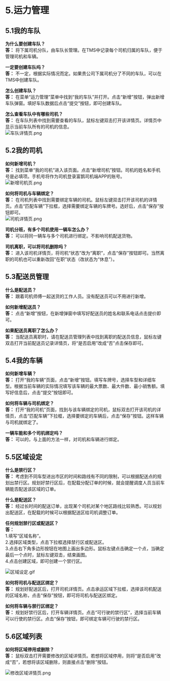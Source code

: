 # 5.运力管理

## 5.1我的车队  
**为什么要创建车队？**  
**答：** 将下属司机分队，由车队长管理。在TMS中记录每个司机归属的车队，便于管理司机和车辆。  
  
  **一定要创建车队吗？**  
**答：** 不一定，根据实际情况而定。如果贵公司下属司机分了不同的车队，可以在TMS中创建车队。  
  
**怎么创建车队？**  
**答：** 在菜单“运力管理”菜单中找到“我的车队”并打开。点击“新增”按钮，弹出新增车队弹窗。填好车队数据后点击“提交”按钮，即可创建车队。  
  
  **怎么查看车队中有哪些司机？**  
  **答：** 在车队列表中找到需要查看的车队，鼠标左键双击打开该详情页。详情页中显示当前车队所有的司机的信息。  
 ![车队详情页.png](https://i.loli.net/2019/01/15/5c3dadc8e20d2.png)  
   
## 5.2我的司机
**如何新增司机？**  
**答：** 找到菜单“我的司机”进入该页面。点击“新增司机”按钮。司机的姓名和手机号是必填项。手机号将作为司机登录富鹊司机端APP的账号。  
![新增司机页.png](https://i.loli.net/2019/01/15/5c3dadc8c7c48.png)   
  
**如何将司机与车辆绑定？**  
**答：** 在司机列表中找到需要绑定车辆的司机。鼠标左键双击打开该司机的详情页。点击“匹配车辆”下拉框，选择需要绑定车辆的车牌号。选好后，点击“保存”按钮即可。  
![司机详情页.png](https://i.loli.net/2019/01/15/5c3dadda3d46b.png)  
  
**司机分班，有多个司机使用一辆车怎么办？**  
**答：** 可以将同一辆车与多个司机进行绑定。不影响司机配送货物。  
  
**司机离职，可以将司机删除吗？**  
**答：** 进入该司机详情页，将司机“状态”改为“离职”，点击“保存”按钮即可。当然离职的司机也可以重新改回“在职”状态（改状态为“休息”）。  
## 5.3配送员管理
**什么是配送员？**  
**答：** 跟着司机师傅一起送货的工作人员。没有配送员可以不用进行新增。  
  
  **如何新增配送员？**  
  **答：** 点击“新增”按钮，在新增弹窗中填写好配送员的姓名和联系电话点击提价即可。 
     
  **如果配送员离职了怎么办？**  
  **答：** 当配送员离职时，请在配送员管理列表中找到离职的配送员信息，鼠标左键双击打开当前配送员记录详情页，将“是否启用”改成“否”点击保存即可。  
  ## 5.4我的车辆  
  **如何新增车辆？**   
  **答：** 打开“我的车辆”页面，点击“新增”按钮。填写车牌号，选择车型和详细车型。根据当前车辆的实际情况填写该车辆的最大票数、最大件数、最小销售额。填写好信息后，点击“提交”按钮即可。  
    
  **如何将车辆与司机绑定？**  
  **答：** 打开“我的司机”页面，找到与该车辆绑定的司机，鼠标双击打开该司机的详情页，点击“匹配车辆”下拉框，选择要绑定的车辆后，点击“保存”按钮。这样车辆与司机就绑定了。  
    
  **一辆车能和多个司机绑定吗？**  
  **答：** 可以的，与上面的方法一样，对司机和车辆进行绑定。  
  ## 5.5区域设定  
  **什么是禁行区？**  
  **答：** 考虑到不同车型进出市区的时间和路线有不同的限制，可以根据配送点的规划出禁行区。规划好禁行区后，在配载分配订单的时候，就会提醒调度人员当前车辆能否配送该区域的订单。  
    
  **什么是配送区？**  
  **答：** 经过长时间的配送订单，出现某个司机对某个地区路线比较熟悉。可以规划出配送区，在配载的时候可以根据配送区给司机调整订单。  
    
  **任何规划禁行区或配送区？**  
  **答：**   
  1.填写“区域名称”。  
  2.选择区域类型，点击下拉框选择禁行区或配送区。   
  3.点击右下角多边形按钮在地图上画出多边形。鼠标左键点击确定一个点，当确定最后一个点时，鼠标左键双击，结束画图。  
  4.点击创建区域，即可创建一个禁行区。  
    
  ![区域设定.gif](https://i.loli.net/2019/01/15/5c3dac9f50960.gif)  
    
  **如何将司机与配送区绑定？**  
  **答：** 规划好配送区后，打开司机详情页。点击承运区域下拉框，选择该司机配送的区域名称，点击“保存”按钮，即可将司机与配送区绑定。  
    
  **如何将车辆与禁行区绑定？**  
  **答：** 规划好禁行区后，打开车辆详情页。点击“可行驶的禁行区”，选择当前车辆可以行使的禁行区。点击“保存”按钮，即可绑定车辆可行驶的禁行区。  
  ## 5.6区域列表  
  **如何将区域停用或删除？**  
  **答：** 鼠标双击打开需要修改的区域详情页。若想将区域停用，则将“是否启用”改成“否”，若想将该区域删除，则直接点击“删除”按钮。  
    
  ![修改区域详情页.png](https://i.loli.net/2019/07/16/5d2d97a0dc9a140085.png)







































<!--&emsp;&emsp;管理当前商户下属车队，记录车队名称、车队长、队长联系方式。
![车队列表.png](https://i.loli.net/2019/01/15/5c3dadc8a49be.png)  

&emsp;&emsp;新增车队：点击“新增车队”按钮进入新增车队弹窗。  
![新增车队.png](https://i.loli.net/2019/01/15/5c3dadc8c45e6.png)
1. “车队名称”：限制输入15个字符，必填项，车队名称不能重复。
2. “车队长”：从下拉框中选择司机，可以手动输入，支持智能检索、模糊查询。
3. “备注”：选填项，根据需要填写备注信息，最多可填写50字。
点击“提交”即可生成新的车队。
鼠标左键双击列表中某一条车队信息，即可进入当前车队的详情页。
![车队详情页.png](https://i.loli.net/2019/01/15/5c3dadc8e20d2.png)
详情页中展示当前车队的详细信息以及车队下属的车辆和司机。

## 5.2我的司机
&emsp;&emsp;展示当前商户下所属的司机信息。

![我的司机列表页.png](https://i.loli.net/2019/01/15/5c3dadc8e5edd.png)
&emsp;&emsp;鼠标左键双击列表中某一条司机信息，进入当前司机的详情页。



&emsp;&emsp;可根据实际情况进行信息修改，点击“保存”按钮即可保存修改内容。
在“匹配车辆”中选择车辆的车牌号，点击保存，即可将当前司机与车辆绑定。
![司机详情页.png](https://i.loli.net/2019/01/15/5c3dadda3d46b.png)
### 5.2.1查询项
&emsp;&emsp;可以通过司机和车队来对列表中司机信息进行筛选。填写查询项，点击“查询”按钮，查询结果展示在下方列表中。点击“清空”按钮，即可清除查询项内容且刷新页面。
“司机”：点击下拉框选择待查询的司机名称，可手动输入，支持智能检索。
“车队”：点击下拉框选择车队名称，点击查询按钮，即可查询属于该车队的所有司机。可手动输入，支持智能检索。

### 5.2.2新增司机
![新增司机页.png](https://i.loli.net/2019/01/15/5c3dadc8c7c48.png)  
&emsp;&emsp;点击“新增”按钮进入新增司机页面。根据要求填写输入项，点击“提交”按钮即可生成一条新的司机数据，展示在列表中。  
&emsp;&emsp;红色输入框为必填项，其中车型和详细车型需从下拉框中选择。手机号请填写司机本人真实有用的联系方式，手机号将作为城配司机端的登录账号，所以每一个手机号只能注册一次。

## 5.3配送员管理
&emsp;&emsp;用于对跟车配送员的管理。根据实际的情况在“配送员管理”页面，点击“新增”按钮新增配送员。在配载结果详情页中有“配送员”保存项，点击下拉框即可选择当前配载单的跟车配送员。
  
![配送员管理.png](https://i.loli.net/2019/03/26/5c99d86aef8c4.png) 
## 5.4我的车辆
&emsp;&emsp;用于管理商户下属所有车辆信息及情况。车辆状态分为“空闲”、“任务中”、“维修中”。“维修中”的车辆为不可用状态，在智能配载分配车辆时将不显示该车辆。
![我的车辆列表.png](https://i.loli.net/2019/01/15/5c3dadc8e3d1e.png)
&emsp;&emsp;列表中展示车辆的车牌号、车型、详细车型、状态。可通过车牌、车型对列表中车辆进行筛选查询。  
&emsp;&emsp;鼠标左键双击某条车辆信息，进入车辆详情页。
![车辆详情页.png](https://i.loli.net/2019/01/15/5c3dadc8c60fa.png)
&emsp;&emsp;详情页中显示当前车辆的长宽高、载货空间、载重。不可修改。车型、详细车型、车辆状态为可修改项，也可给当前车辆填写备注。  
&emsp;&emsp;点击“可行驶区域”下拉框，选择当前车辆能行驶的区域。选择后点击“保存”按钮即可。  
&emsp;&emsp;点击“新增”按钮，即可进入新增车辆页面。  
![新增车辆.png](https://i.loli.net/2019/01/15/5c3dadc8ce472.png)  

&emsp;&emsp;车牌号需要手动填写，车型和详细车型从下拉框中选择。根据实际需要填写车辆备注信息。请尽可能根据实际情况填写“最大票数”、“最大件数”、 “最小销售额”，方便新智能配载的使用。点击“提交”按钮即可创建成功。  

## 5.5区域管理
&emsp;&emsp;考虑到城市特殊区域对一些车型有限行，为了避免配载后因为限行而无法配送的情况。我们增加了禁行区的功能。根据实际情况将不同的禁行区在地图上画出来，在我的车辆详情页中，设置当前车辆可行驶的禁行区。在配载订单时就不会将无法配送的订单分配给当前司机。

### 5.5.1区域设定
规划禁行区：
![区域设定.gif](https://i.loli.net/2019/01/15/5c3dac9f50960.gif)
创建禁行区步骤：
1. 设置“区域名称”：必填项，根据需要填写区域名称，限制20个字。
2. 规划禁行区域：点击右下角多边形按钮在地图上画出多边形。鼠标左键点击确定一个点，当确定最后一个点时，鼠标左键双击，结束画图。
3. 创建区域：点击“创建区域”按钮，即可创建禁行区。
经纬度列表显示画图时每个点的经纬度。当点击“清空当前数据”按钮时，清空当前页面上所有数据。

### 5.5.2区域列表
&emsp;&emsp;显示当前商户规划出的所有禁行区，可以通过区域名称进行查询。
![禁行区列表.png](https://i.loli.net/2019/01/15/5c3dac9e93436.png)
&emsp;&emsp;鼠标左键双击可以打开当前禁行区的详情页，显示禁行区所限定的范围。可以修改当期禁行区的启用状态，点击“提交”即可。
![区域详情页.png](https://i.loli.net/2019/01/15/5c3dac9eea331.png)-->

